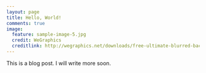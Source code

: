 ```yaml
---
layout: page
title: Hello, World!
comments: true
image:
  feature: sample-image-5.jpg
  credit: WeGraphics
  creditlink: http://wegraphics.net/downloads/free-ultimate-blurred-background-pack/
---
```

This is a blog post. I will write more soon.
